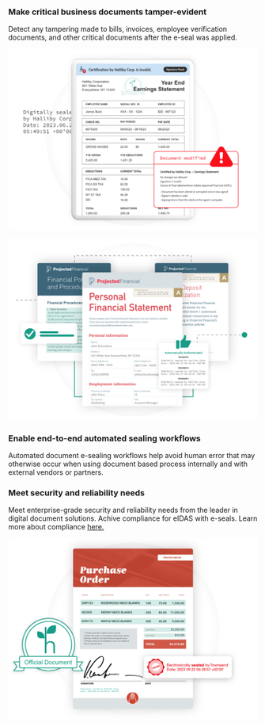 <TextBlock slots="heading,text,image" theme="lightest" headerElementType="h2" variantsTypePrimary='secondary'  isPrimaryBtn homeZigZag className="home-zigzag-comp-padding Adobe-PDF-Services-API ms-zigzag-cta-one zigzag-align zig-zag-cont-one"/>

### Make critical business documents tamper-evident

Detect any tampering made to bills, invoices, employee verification documents, and other critical documents after the e-seal was applied.

![EMPTY_ALT](../../images/E_Seal_Tampering_F_Desktop.png)

<TextBlock slots="image,heading,text" theme="lightest" headerElementType="h2" variantsTypePrimary='secondary'  isPrimaryBtn homeZigZag className="home-zigzag-comp-padding Adobe-PDF-Services-API ms-zigzag-cta-one zigzag-align zig-zag-cont-two"/>

![EMPTY_ALT](../../images/E_seal_Automation_F_Desktop.png)

### Enable end-to-end automated sealing workflows

Automated document e-sealing workflows help avoid human error that may otherwise occur when using document based process internally and with external vendors or partners.

<TextBlock slots="heading,text,image" theme="lightest" headerElementType="h2" variantsTypePrimary='secondary'  isPrimaryBtn homeZigZag className="home-zigzag-comp-padding Adobe-PDF-Services-API ms-zigzag-cta-one zigzag-align zig-zag-cont-three link"/>

### Meet security and reliability needs

Meet enterprise-grade security and reliability needs from the leader in digital document solutions. Achive compliance for eIDAS with e-seals. Learn
more about compliance <a href="https://www.adobe.com/trust/compliance/compliance-list.html">here.</a>

![EMPTY_ALT](../../images/E_Seal_Secure_F_Destkop.png)
